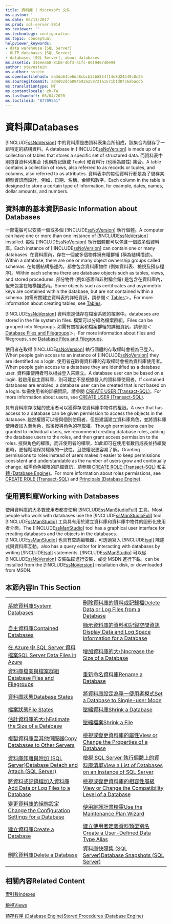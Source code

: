 ```yaml
---
title: 資料庫 | Microsoft 文件
ms.custom: ''
ms.date: 06/13/2017
ms.prod: sql-server-2014
ms.reviewer: ''
ms.technology: configuration
ms.topic: conceptual
helpviewer_keywords:
- data warehouse [SQL Server]
- OLTP databases [SQL Server]
- databases [SQL Server], about databases
ms.assetid: 316eea58-81b8-4bf3-a1fc-801946740e94
author: stevestein
ms.author: sstein
ms.openlocfilehash: ea3da64ce6da8cbcb32b5854f14e8d24349c0c25
ms.sourcegitcommit: ad4d92dce894592a259721a1571b1d8736abacdb
ms.translationtype: MT
ms.contentlocale: zh-TW
ms.lasthandoff: 08/04/2020
ms.locfileid: "87709561"
---
```

# <a name="databases"></a><span data-ttu-id="977b2-102">資料庫</span><span class="sxs-lookup"><span data-stu-id="977b2-102">Databases</span></span>
  <span data-ttu-id="977b2-103">[!INCLUDE[ssNoVersion](../../includes/ssnoversion-md.md)] 中的資料庫是由資料表集合所組成，該集合內儲存了一組特定的結構資料。</span><span class="sxs-lookup"><span data-stu-id="977b2-103">A database in [!INCLUDE[ssNoVersion](../../includes/ssnoversion-md.md)] is made up of a collection of tables that stores a specific set of structured data.</span></span> <span data-ttu-id="977b2-104">而資料表中則包含資料列集合 (也稱為記錄或 Tuple) 和資料行 (也稱為屬性) 集合。</span><span class="sxs-lookup"><span data-stu-id="977b2-104">A table contains a collection of rows, also referred to as records or tuples, and columns, also referred to as attributes.</span></span> <span data-ttu-id="977b2-105">資料表中的每個資料行都是為了儲存某類型資訊而設計，例如，日期、名稱、金額和數字。</span><span class="sxs-lookup"><span data-stu-id="977b2-105">Each column in the table is designed to store a certain type of information, for example, dates, names, dollar amounts, and numbers.</span></span>  
  
## <a name="basic-information-about-databases"></a><span data-ttu-id="977b2-106">資料庫的基本資訊</span><span class="sxs-lookup"><span data-stu-id="977b2-106">Basic Information about Databases</span></span>  
 <span data-ttu-id="977b2-107">一部電腦可以安裝一個或多個 [!INCLUDE[ssNoVersion](../../includes/ssnoversion-md.md)] 執行個體。</span><span class="sxs-lookup"><span data-stu-id="977b2-107">A computer can have one or more than one instance of [!INCLUDE[ssNoVersion](../../includes/ssnoversion-md.md)] installed.</span></span> <span data-ttu-id="977b2-108">每個 [!INCLUDE[ssNoVersion](../../includes/ssnoversion-md.md)] 執行個體都可以包含一個或多個資料庫。</span><span class="sxs-lookup"><span data-stu-id="977b2-108">Each instance of [!INCLUDE[ssNoVersion](../../includes/ssnoversion-md.md)] can contain one or many databases.</span></span>  <span data-ttu-id="977b2-109">在資料庫內，存在一個或多個物件擁有權群組 (稱為結構描述)。</span><span class="sxs-lookup"><span data-stu-id="977b2-109">Within a database, there are one or many object ownership groups called schemas.</span></span> <span data-ttu-id="977b2-110">在每個結構描述內，都會包含資料庫物件 (例如資料表、檢視及預存程序)。</span><span class="sxs-lookup"><span data-stu-id="977b2-110">Within each schema there are database objects such as tables, views, and stored procedures.</span></span> <span data-ttu-id="977b2-111">部分物件 (例如憑證和非對稱金鑰) 是包含在資料庫內，但未包含在結構描述內。</span><span class="sxs-lookup"><span data-stu-id="977b2-111">Some objects such as certificates and asymmetric keys are contained within the database, but are not contained within a schema.</span></span> <span data-ttu-id="977b2-112">如需有關建立資料表的詳細資訊，請參閱＜ [Tables](../tables/tables.md)＞。</span><span class="sxs-lookup"><span data-stu-id="977b2-112">For more information about creating tables, see [Tables](../tables/tables.md).</span></span>  
  
 [!INCLUDE[ssNoVersion](../../includes/ssnoversion-md.md)] <span data-ttu-id="977b2-113">資料庫是儲存在檔案系統的檔案中。</span><span class="sxs-lookup"><span data-stu-id="977b2-113">databases are stored in the file system in files.</span></span> <span data-ttu-id="977b2-114">檔案可以分組為檔案群組。</span><span class="sxs-lookup"><span data-stu-id="977b2-114">Files can be grouped into filegroups.</span></span> <span data-ttu-id="977b2-115">如需有關檔案和檔案群組的詳細資訊，請參閱＜ [Database Files and Filegroups](database-files-and-filegroups.md)＞。</span><span class="sxs-lookup"><span data-stu-id="977b2-115">For more information about files and filegroups, see [Database Files and Filegroups](database-files-and-filegroups.md).</span></span>  
  
 <span data-ttu-id="977b2-116">使用者在取得 [!INCLUDE[ssNoVersion](../../includes/ssnoversion-md.md)] 執行個體的存取權時會視為已登入。</span><span class="sxs-lookup"><span data-stu-id="977b2-116">When people gain access to an instance of [!INCLUDE[ssNoVersion](../../includes/ssnoversion-md.md)] they are identified as a login.</span></span> <span data-ttu-id="977b2-117">使用者在取得資料庫的存取權時會視為資料庫使用者。</span><span class="sxs-lookup"><span data-stu-id="977b2-117">When people gain access to a database they are identified as a database user.</span></span> <span data-ttu-id="977b2-118">資料庫使用者可以根據登入來建立。</span><span class="sxs-lookup"><span data-stu-id="977b2-118">A database user can be based on a login.</span></span> <span data-ttu-id="977b2-119">若啟用自主資料庫，則可建立不是根據登入的資料庫使用者。</span><span class="sxs-lookup"><span data-stu-id="977b2-119">If contained databases are enabled, a database user can be created that is not based on a login.</span></span> <span data-ttu-id="977b2-120">如需使用者的詳細資訊，請參閱 [CREATE USER &#40;Transact-SQL&#41;](/sql/t-sql/statements/create-user-transact-sql)。</span><span class="sxs-lookup"><span data-stu-id="977b2-120">For more information about users, see [CREATE USER &#40;Transact-SQL&#41;](/sql/t-sql/statements/create-user-transact-sql).</span></span>  
  
 <span data-ttu-id="977b2-121">具有資料庫存取權的使用者可以獲得存取資料庫中物件的權限。</span><span class="sxs-lookup"><span data-stu-id="977b2-121">A user that has access to a database can be given permission to access the objects in the database.</span></span> <span data-ttu-id="977b2-122">雖然權限可以授與個別使用者，但是建議建立資料庫角色，並將資料庫使用者加入至角色，然後授與角色的存取權。</span><span class="sxs-lookup"><span data-stu-id="977b2-122">Though permissions can be granted to individual users, we recommend creating database roles, adding the database users to the roles, and then grant access permission to the roles.</span></span> <span data-ttu-id="977b2-123">授與角色的權限，而非使用者的權限，如此即可在使用者數目成長並持續變更時，更輕鬆地保持權限的一致性，且使權限更容易了解。</span><span class="sxs-lookup"><span data-stu-id="977b2-123">Granting permissions to roles instead of users makes it easier to keep permissions consistent and understandable as the number of users grow and continually change.</span></span> <span data-ttu-id="977b2-124">如需角色權限的詳細資訊，請參閱 [CREATE ROLE &#40;Transact-SQL&#41;](/sql/t-sql/statements/create-role-transact-sql) 和[主體 &#40;Database Engine&#41;](../security/authentication-access/principals-database-engine.md)。</span><span class="sxs-lookup"><span data-stu-id="977b2-124">For more information about roles permissions, see [CREATE ROLE &#40;Transact-SQL&#41;](/sql/t-sql/statements/create-role-transact-sql) and [Principals &#40;Database Engine&#41;](../security/authentication-access/principals-database-engine.md).</span></span>  
  
## <a name="working-with-databases"></a><span data-ttu-id="977b2-125">使用資料庫</span><span class="sxs-lookup"><span data-stu-id="977b2-125">Working with Databases</span></span>  
 <span data-ttu-id="977b2-126">使用資料庫的大多數使用者都會使用 [!INCLUDE[ssManStudioFull](../../includes/ssmanstudiofull-md.md)] 工具。</span><span class="sxs-lookup"><span data-stu-id="977b2-126">Most people who work with databases use the [!INCLUDE[ssManStudioFull](../../includes/ssmanstudiofull-md.md)] tool.</span></span> <span data-ttu-id="977b2-127">[!INCLUDE[ssManStudio](../../includes/ssmanstudio-md.md)] 工具具有用於建立資料庫和資料庫中物件的圖形化使用者介面。</span><span class="sxs-lookup"><span data-stu-id="977b2-127">The [!INCLUDE[ssManStudio](../../includes/ssmanstudio-md.md)] tool has a graphical user interface for creating databases and the objects in the databases.</span></span> [!INCLUDE[ssManStudio](../../includes/ssmanstudio-md.md)] <span data-ttu-id="977b2-128">也具有查詢編輯器，可透過寫入 [!INCLUDE[tsql](../../includes/tsql-md.md)] 陳述式與資料庫互動。</span><span class="sxs-lookup"><span data-stu-id="977b2-128">also has a query editor for interacting with databases by writing [!INCLUDE[tsql](../../includes/tsql-md.md)] statements.</span></span> [!INCLUDE[ssManStudio](../../includes/ssmanstudio-md.md)] <span data-ttu-id="977b2-129">可以從 [!INCLUDE[ssNoVersion](../../includes/ssnoversion-md.md)] 安裝磁碟進行安裝，或從 MSDN 進行下載。</span><span class="sxs-lookup"><span data-stu-id="977b2-129">can be installed from the [!INCLUDE[ssNoVersion](../../includes/ssnoversion-md.md)] installation disk, or downloaded from MSDN.</span></span>  
  
## <a name="in-this-section"></a><span data-ttu-id="977b2-130">本節內容</span><span class="sxs-lookup"><span data-stu-id="977b2-130">In This Section</span></span>  
  
|||  
|-|-|  
|[<span data-ttu-id="977b2-131">系統資料庫</span><span class="sxs-lookup"><span data-stu-id="977b2-131">System Databases</span></span>](system-databases.md)|[<span data-ttu-id="977b2-132">刪除資料庫的資料或記錄檔</span><span class="sxs-lookup"><span data-stu-id="977b2-132">Delete Data or Log Files from a Database</span></span>](delete-data-or-log-files-from-a-database.md)|  
|[<span data-ttu-id="977b2-133">自主資料庫</span><span class="sxs-lookup"><span data-stu-id="977b2-133">Contained Databases</span></span>](contained-databases.md)|[<span data-ttu-id="977b2-134">顯示資料庫的資料和記錄空間資訊</span><span class="sxs-lookup"><span data-stu-id="977b2-134">Display Data and Log Space Information for a Database</span></span>](display-data-and-log-space-information-for-a-database.md)|  
|[<span data-ttu-id="977b2-135">在 Azure 中 SQL Server 資料檔案</span><span class="sxs-lookup"><span data-stu-id="977b2-135">SQL Server Data Files in Azure</span></span>](sql-server-data-files-in-microsoft-azure.md)|[<span data-ttu-id="977b2-136">增加資料庫的大小</span><span class="sxs-lookup"><span data-stu-id="977b2-136">Increase the Size of a Database</span></span>](increase-the-size-of-a-database.md)|  
|[<span data-ttu-id="977b2-137">資料庫檔案與檔案群組</span><span class="sxs-lookup"><span data-stu-id="977b2-137">Database Files and Filegroups</span></span>](database-files-and-filegroups.md)|[<span data-ttu-id="977b2-138">重新命名資料庫</span><span class="sxs-lookup"><span data-stu-id="977b2-138">Rename a Database</span></span>](rename-a-database.md)|  
|[<span data-ttu-id="977b2-139">資料庫狀態</span><span class="sxs-lookup"><span data-stu-id="977b2-139">Database States</span></span>](database-states.md)|[<span data-ttu-id="977b2-140">將資料庫設定為單一使用者模式</span><span class="sxs-lookup"><span data-stu-id="977b2-140">Set a Database to Single-user Mode</span></span>](set-a-database-to-single-user-mode.md)|  
|[<span data-ttu-id="977b2-141">檔案狀態</span><span class="sxs-lookup"><span data-stu-id="977b2-141">File States</span></span>](file-states.md)|[<span data-ttu-id="977b2-142">壓縮資料庫</span><span class="sxs-lookup"><span data-stu-id="977b2-142">Shrink a Database</span></span>](shrink-a-database.md)|  
|[<span data-ttu-id="977b2-143">估計資料庫的大小</span><span class="sxs-lookup"><span data-stu-id="977b2-143">Estimate the Size of a Database</span></span>](estimate-the-size-of-a-database.md)|[<span data-ttu-id="977b2-144">壓縮檔案</span><span class="sxs-lookup"><span data-stu-id="977b2-144">Shrink a File</span></span>](shrink-a-file.md)|  
|[<span data-ttu-id="977b2-145">複製資料庫至其他伺服器</span><span class="sxs-lookup"><span data-stu-id="977b2-145">Copy Databases to Other Servers</span></span>](copy-databases-to-other-servers.md)|[<span data-ttu-id="977b2-146">檢視或變更資料庫的屬性</span><span class="sxs-lookup"><span data-stu-id="977b2-146">View or Change the Properties of a Database</span></span>](view-or-change-the-properties-of-a-database.md)|  
|[<span data-ttu-id="977b2-147">資料庫卸離與附加 &#40;SQL Server&#41;</span><span class="sxs-lookup"><span data-stu-id="977b2-147">Database Detach and Attach &#40;SQL Server&#41;</span></span>](database-detach-and-attach-sql-server.md)|[<span data-ttu-id="977b2-148">檢視 SQL Server 執行個體上的資料庫清單</span><span class="sxs-lookup"><span data-stu-id="977b2-148">View a List of Databases on an Instance of SQL Server</span></span>](view-a-list-of-databases-on-an-instance-of-sql-server.md)|  
|[<span data-ttu-id="977b2-149">將資料或記錄檔加入資料庫</span><span class="sxs-lookup"><span data-stu-id="977b2-149">Add Data or Log Files to a Database</span></span>](add-data-or-log-files-to-a-database.md)|[<span data-ttu-id="977b2-150">檢視或變更資料庫的相容性層級</span><span class="sxs-lookup"><span data-stu-id="977b2-150">View or Change the Compatibility Level of a Database</span></span>](view-or-change-the-compatibility-level-of-a-database.md)|  
|[<span data-ttu-id="977b2-151">變更資料庫的組態設定</span><span class="sxs-lookup"><span data-stu-id="977b2-151">Change the Configuration Settings for a Database</span></span>](change-the-configuration-settings-for-a-database.md)|[<span data-ttu-id="977b2-152">使用維護計畫精靈</span><span class="sxs-lookup"><span data-stu-id="977b2-152">Use the Maintenance Plan Wizard</span></span>](../maintenance-plans/use-the-maintenance-plan-wizard.md)|  
|[<span data-ttu-id="977b2-153">建立資料庫</span><span class="sxs-lookup"><span data-stu-id="977b2-153">Create a Database</span></span>](create-a-database.md)|[<span data-ttu-id="977b2-154">建立使用者定義資料類型別名</span><span class="sxs-lookup"><span data-stu-id="977b2-154">Create a User-Defined Data Type Alias</span></span>](create-a-user-defined-data-type-alias.md)|  
|[<span data-ttu-id="977b2-155">刪除資料庫</span><span class="sxs-lookup"><span data-stu-id="977b2-155">Delete a Database</span></span>](delete-a-database.md)|[<span data-ttu-id="977b2-156">資料庫快照集 &#40;SQL Server&#41;</span><span class="sxs-lookup"><span data-stu-id="977b2-156">Database Snapshots &#40;SQL Server&#41;</span></span>](database-snapshots-sql-server.md)|  
  
## <a name="related-content"></a><span data-ttu-id="977b2-157">相關內容</span><span class="sxs-lookup"><span data-stu-id="977b2-157">Related Content</span></span>  
 [<span data-ttu-id="977b2-158">索引數</span><span class="sxs-lookup"><span data-stu-id="977b2-158">Indexes</span></span>](../indexes/indexes.md)  
  
 [<span data-ttu-id="977b2-159">檢視</span><span class="sxs-lookup"><span data-stu-id="977b2-159">Views</span></span>](../views/views.md)  
  
 [<span data-ttu-id="977b2-160">預存程序 &#40;Database Engine&#41;</span><span class="sxs-lookup"><span data-stu-id="977b2-160">Stored Procedures &#40;Database Engine&#41;</span></span>](../stored-procedures/stored-procedures-database-engine.md)  
  
  
